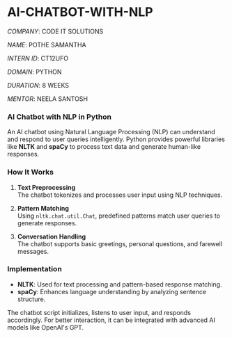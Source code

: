 # AI-CHATBOT-WITH-NLP
*COMPANY*:   CODE IT SOLUTIONS


*NAME*:      POTHE SAMANTHA


*INTERN ID*:  CT12UFO

*DOMAIN*:     PYTHON

*DURATION*:   8 WEEKS


*MENTOR*:    NEELA SANTOSH



### **AI Chatbot with NLP in Python**
An AI chatbot using Natural Language Processing (NLP) can understand and respond to user queries intelligently. Python provides powerful libraries like **NLTK** and **spaCy** to process text data and generate human-like responses.

### **How It Works**
1. **Text Preprocessing**  
   The chatbot tokenizes and processes user input using NLP techniques.
   
2. **Pattern Matching**  
   Using `nltk.chat.util.Chat`, predefined patterns match user queries to generate responses.

3. **Conversation Handling**  
   The chatbot supports basic greetings, personal questions, and farewell messages.

### **Implementation**
- **NLTK**: Used for text processing and pattern-based response matching.
- **spaCy**: Enhances language understanding by analyzing sentence structure.

The chatbot script initializes, listens to user input, and responds accordingly. For better interaction, it can be integrated with advanced AI models like OpenAI's GPT.

